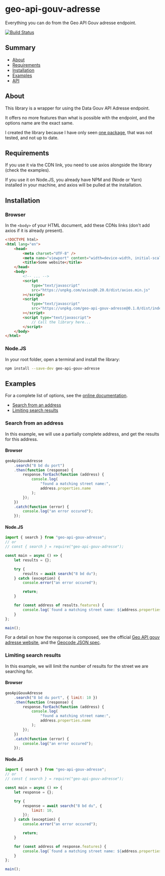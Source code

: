 # geo-api-gouv-adresse

Everything you can do from the Geo API Gouv adresse endpoint.

[![Build Status](https://travis-ci.com/khalyomede/geo-api-gouv-adresse.svg?branch=master)](https://travis-ci.com/khalyomede/geo-api-gouv-adresse)

## Summary

-   [About](#about)
-   [Requirements](#requirements)
-   [Installation](#installation)
-   [Examples](#examples)
-   [API](https://khalyomede.github.io/geo-api-gouv-adresse/globals.html)

## About

This library is a wrapper for using the Data Gouv API Adresse endpoint.

It offers no more features than what is possible with the endpoint, and the options name are the exact same.

I created the library because I have only seen [one package](https://github.com/Raesta/gouv-geo-api), that was not tested, and not up to date.

## Requirements

If you use it via the CDN link, you need to use axios alongside the library (check the examples).

If you use it on Node.JS, you already have NPM and (Node or Yarn) installed in your machine, and axios will be pulled at the installation.

## Installation

### Browser

In the `<body>` of your HTML document, add these CDNs links (don't add axios if it is already present).

```html
<!DOCTYPE html>
<html lang="en">
    <head>
        <meta charset="UTF-8" />
        <meta name="viewport" content="width=device-width, initial-scale=1.0" />
        <title>Some website</title>
    </head>
    <body>
        <!-- ... -->
        <script
            type="text/javascript"
            src="https://unpkg.com/axios@0.20.0/dist/axios.min.js"
        ></script>
        <script
            type="text/javascript"
            src="https://unpkg.com/geo-api-gouv-adresse@0.1.0/dist/index.min.js"
        ></script>
        <script type="text/javascript">
            // Call the library here...
        </script>
    </body>
</html>
```

### Node.JS

In your root folder, open a terminal and install the library:

```bash
npm install --save-dev geo-api-gouv-adresse
```

## Examples

For a complete list of options, see the [online documentation](https://khalyomede.github.io/geo-api-gouv-adresse/interfaces/_isearchoptions_.isearchoptions.html).

-   [Search from an address](#search-from-an-address)
-   [Limiting search results](#limiting-search-results)

### Search from an address

In this example, we will use a partially complete address, and get the results for this address.

#### Browser

```javascript
geoApiGouvAdresse
    .search("8 bd du port")
    .then(function (response) {
        response.forEach(function (address) {
            console.log(
                "found a matching street name:",
                address.properties.name
            );
        });
    })
    .catch(function (error) {
        console.log("an error occured");
    });
```

#### Node.JS

```javascript
import { search } from "geo-api-gouv-adresse";
// or
// const { search } = require("geo-api-gouv-adresse");

const main = async () => {
    let results = {};

    try {
        results = await search("8 bd du");
    } catch (exception) {
        console.error("an error occured");

        return;
    }

    for (const address of results.features) {
        console.log(`found a matching street name: ${address.properties.name}`);
    }
};

main();
```

For a detail on how the response is composed, see the official [Geo API gouv adresse website](https://geo.api.gouv.fr/adresse), and the [Geocode JSON spec](https://github.com/geocoders/geocodejson-spec/tree/master/draft).

### Limiting search results

In this example, we will limit the number of results for the street we are searching for.

#### Browser

```javascript
geoApiGouvAdresse
    .search("8 bd du port", { limit: 10 })
    .then(function (response) {
        response.forEach(function (address) {
            console.log(
                "found a matching street name:",
                address.properties.name
            );
        });
    })
    .catch(function (error) {
        console.log("an error occured");
    });
```

#### Node.JS

```javascript
import { search } from "geo-api-gouv-adresse";
// or
// const { search } = require("geo-api-gouv-adresse");

const main = async () => {
    let response = {};

    try {
        response = await search("8 bd du", {
            limit: 10,
        });
    } catch (exception) {
        console.error("an error occured");

        return;
    }

    for (const address of response.features) {
        console.log(`found a matching street name: ${address.properties.name}`);
    }
};

main();
```
